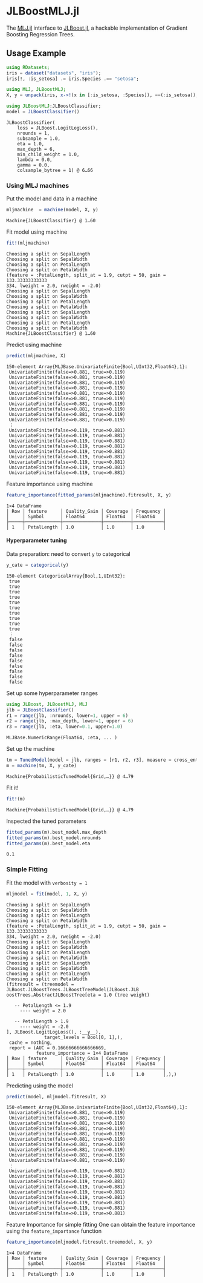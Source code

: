 # JLBoostMLJ.jl

The [MLJ.jl](https://github.com/alan-turing-institute/MLJ.jl) interface to [JLBoost.jl](https://github.com/xiaodaigh/JLBoost.jl), a hackable implementation of Gradient Boosting Regression Trees.


## Usage Example

````julia
using RDatasets;
iris = dataset("datasets", "iris");
iris[!, :is_setosa] .= iris.Species .== "setosa";

using MLJ, JLBoostMLJ;
X, y = unpack(iris, x->!(x in [:is_setosa, :Species]), ==(:is_setosa));

using JLBoostMLJ:JLBoostClassifier;
model = JLBoostClassifier()
````


````
JLBoostClassifier(
    loss = JLBoost.LogitLogLoss(),
    nrounds = 1,
    subsample = 1.0,
    eta = 1.0,
    max_depth = 6,
    min_child_weight = 1.0,
    lambda = 0.0,
    gamma = 0.0,
    colsample_bytree = 1) @ 6…66
````





### Using MLJ machines

Put the model and data in a machine

````julia
mljmachine  = machine(model, X, y)
````


````
Machine{JLBoostClassifier} @ 1…60
````





Fit model using machine

````julia
fit!(mljmachine)
````


````
Choosing a split on SepalLength
Choosing a split on SepalWidth
Choosing a split on PetalLength
Choosing a split on PetalWidth
(feature = :PetalLength, split_at = 1.9, cutpt = 50, gain = 133.33333333333
334, lweight = 2.0, rweight = -2.0)
Choosing a split on SepalLength
Choosing a split on SepalWidth
Choosing a split on PetalLength
Choosing a split on PetalWidth
Choosing a split on SepalLength
Choosing a split on SepalWidth
Choosing a split on PetalLength
Choosing a split on PetalWidth
Machine{JLBoostClassifier} @ 1…60
````





Predict using machine

````julia
predict(mljmachine, X)
````


````
150-element Array{MLJBase.UnivariateFinite{Bool,UInt32,Float64},1}:
 UnivariateFinite(false=>0.881, true=>0.119)
 UnivariateFinite(false=>0.881, true=>0.119)
 UnivariateFinite(false=>0.881, true=>0.119)
 UnivariateFinite(false=>0.881, true=>0.119)
 UnivariateFinite(false=>0.881, true=>0.119)
 UnivariateFinite(false=>0.881, true=>0.119)
 UnivariateFinite(false=>0.881, true=>0.119)
 UnivariateFinite(false=>0.881, true=>0.119)
 UnivariateFinite(false=>0.881, true=>0.119)
 UnivariateFinite(false=>0.881, true=>0.119)
 ⋮
 UnivariateFinite(false=>0.119, true=>0.881)
 UnivariateFinite(false=>0.119, true=>0.881)
 UnivariateFinite(false=>0.119, true=>0.881)
 UnivariateFinite(false=>0.119, true=>0.881)
 UnivariateFinite(false=>0.119, true=>0.881)
 UnivariateFinite(false=>0.119, true=>0.881)
 UnivariateFinite(false=>0.119, true=>0.881)
 UnivariateFinite(false=>0.119, true=>0.881)
 UnivariateFinite(false=>0.119, true=>0.881)
````





Feature importance using machine

````julia
feature_importance(fitted_params(mljmachine).fitresult, X, y)
````


````
1×4 DataFrame
│ Row │ feature     │ Quality_Gain │ Coverage │ Frequency │
│     │ Symbol      │ Float64      │ Float64  │ Float64   │
├─────┼─────────────┼──────────────┼──────────┼───────────┤
│ 1   │ PetalLength │ 1.0          │ 1.0      │ 1.0       │
````





#### Hyperparameter tuning

Data preparation: need to convert `y` to categorical

````julia
y_cate = categorical(y)
````


````
150-element CategoricalArray{Bool,1,UInt32}:
 true
 true
 true
 true
 true
 true
 true
 true
 true
 true
 ⋮
 false
 false
 false
 false
 false
 false
 false
 false
 false
````





Set up some hyperparameter ranges

````julia
using JLBoost, JLBoostMLJ, MLJ
jlb = JLBoostClassifier()
r1 = range(jlb, :nrounds, lower=1, upper = 6)
r2 = range(jlb, :max_depth, lower=1, upper = 6)
r3 = range(jlb, :eta, lower=0.1, upper=1.0)
````


````
MLJBase.NumericRange(Float64, :eta, ... )
````





Set up the machine
````julia
tm = TunedModel(model = jlb, ranges = [r1, r2, r3], measure = cross_entropy)
m = machine(tm, X, y_cate)
````


````
Machine{ProbabilisticTunedModel{Grid,…}} @ 4…79
````





Fit it!
````julia
fit!(m)
````


````
Machine{ProbabilisticTunedModel{Grid,…}} @ 4…79
````





Inspected the tuned parameters
````julia
fitted_params(m).best_model.max_depth
fitted_params(m).best_model.nrounds
fitted_params(m).best_model.eta
````


````
0.1
````





### Simple Fitting

Fit the model with `verbosity = 1`
````julia
mljmodel = fit(model, 1, X, y)
````


````
Choosing a split on SepalLength
Choosing a split on SepalWidth
Choosing a split on PetalLength
Choosing a split on PetalWidth
(feature = :PetalLength, split_at = 1.9, cutpt = 50, gain = 133.33333333333
334, lweight = 2.0, rweight = -2.0)
Choosing a split on SepalLength
Choosing a split on SepalWidth
Choosing a split on PetalLength
Choosing a split on PetalWidth
Choosing a split on SepalLength
Choosing a split on SepalWidth
Choosing a split on PetalLength
Choosing a split on PetalWidth
(fitresult = (treemodel = JLBoost.JLBoostTrees.JLBoostTreeModel(JLBoost.JLB
oostTrees.AbstractJLBoostTree[eta = 1.0 (tree weight)

   -- PetalLength <= 1.9
     ---- weight = 2.0

   -- PetalLength > 1.9
     ---- weight = -2.0
], JLBoost.LogitLogLoss(), :__y__),
              target_levels = Bool[0, 1],),
 cache = nothing,
 report = (AUC = 0.16666666666666669,
           feature_importance = 1×4 DataFrame
│ Row │ feature     │ Quality_Gain │ Coverage │ Frequency │
│     │ Symbol      │ Float64      │ Float64  │ Float64   │
├─────┼─────────────┼──────────────┼──────────┼───────────┤
│ 1   │ PetalLength │ 1.0          │ 1.0      │ 1.0       │,),)
````




Predicting using the model

````julia
predict(model, mljmodel.fitresult, X)
````


````
150-element Array{MLJBase.UnivariateFinite{Bool,UInt32,Float64},1}:
 UnivariateFinite(false=>0.881, true=>0.119)
 UnivariateFinite(false=>0.881, true=>0.119)
 UnivariateFinite(false=>0.881, true=>0.119)
 UnivariateFinite(false=>0.881, true=>0.119)
 UnivariateFinite(false=>0.881, true=>0.119)
 UnivariateFinite(false=>0.881, true=>0.119)
 UnivariateFinite(false=>0.881, true=>0.119)
 UnivariateFinite(false=>0.881, true=>0.119)
 UnivariateFinite(false=>0.881, true=>0.119)
 UnivariateFinite(false=>0.881, true=>0.119)
 ⋮
 UnivariateFinite(false=>0.119, true=>0.881)
 UnivariateFinite(false=>0.119, true=>0.881)
 UnivariateFinite(false=>0.119, true=>0.881)
 UnivariateFinite(false=>0.119, true=>0.881)
 UnivariateFinite(false=>0.119, true=>0.881)
 UnivariateFinite(false=>0.119, true=>0.881)
 UnivariateFinite(false=>0.119, true=>0.881)
 UnivariateFinite(false=>0.119, true=>0.881)
 UnivariateFinite(false=>0.119, true=>0.881)
````





Feature Importance for simple fitting
One can obtain the feature importance using the `feature_importance` function

````julia
feature_importance(mljmodel.fitresult.treemodel, X, y)
````


````
1×4 DataFrame
│ Row │ feature     │ Quality_Gain │ Coverage │ Frequency │
│     │ Symbol      │ Float64      │ Float64  │ Float64   │
├─────┼─────────────┼──────────────┼──────────┼───────────┤
│ 1   │ PetalLength │ 1.0          │ 1.0      │ 1.0       │
````


